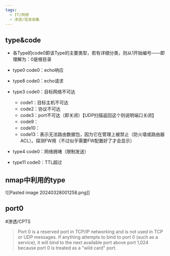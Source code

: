 ```yaml
---
tags:
  - IT/网络
  - 渗透/信息收集
---
```


## type&code

- 各Type的code0即该Type的主要类型，若有详细分类，则从1开始编号——即理解为：0是根目录
- type0 code0：echo响应
- type8 code0：echo请求

- type3 code0：目标网络不可达
	- code1：目标主机不可达
	- code2：协议不可达
	- code3：port不可达（即关闭）【UDP扫描返回这个则说明端口关闭】
	- code9：
	- code10：
	- code13：表示无法路由数据包，因为它在管理上被禁止（防火墙或路由器 ACL）。探测FW用（不过似乎需要FW配置好了才会显示）

- type4 code0：网络拥堵（限制发送）
- type11 code0：TTL超过



## nmap中利用的type

![[Pasted image 20240328001258.png]]


## port0

#渗透/CPTS 

> Port 0 is a reserved port in TCP/IP networking and is not used in TCP or UDP messages. If anything attempts to bind to port 0 (such as a service), it will bind to the next available port above port 1,024 because port 0 is treated as a "wild card" port.